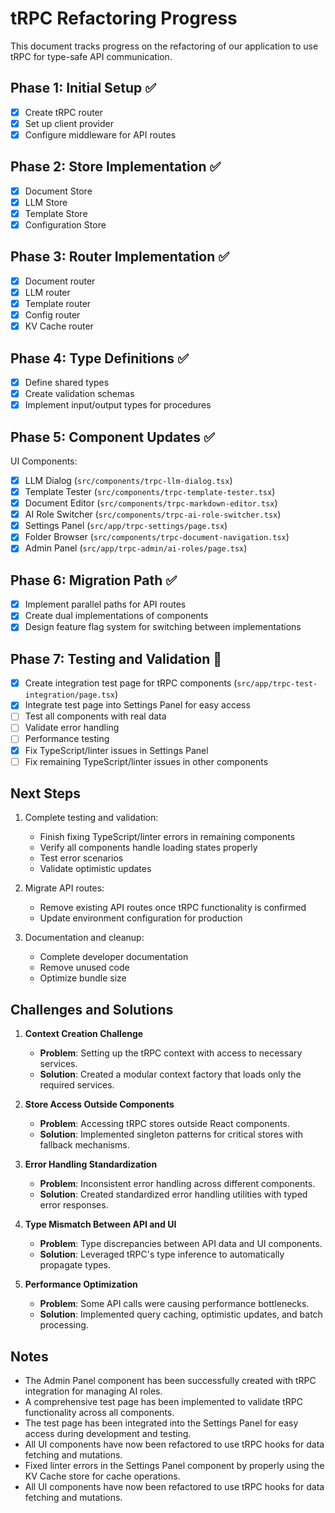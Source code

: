 # tRPC Refactoring Progress

This document tracks progress on the refactoring of our application to use tRPC for type-safe API communication.

## Phase 1: Initial Setup ✅

- [x] Create tRPC router
- [x] Set up client provider
- [x] Configure middleware for API routes

## Phase 2: Store Implementation ✅

- [x] Document Store
- [x] LLM Store
- [x] Template Store
- [x] Configuration Store

## Phase 3: Router Implementation ✅

- [x] Document router
- [x] LLM router
- [x] Template router
- [x] Config router
- [x] KV Cache router

## Phase 4: Type Definitions ✅

- [x] Define shared types
- [x] Create validation schemas
- [x] Implement input/output types for procedures

## Phase 5: Component Updates ✅

UI Components:
- [x] LLM Dialog (`src/components/trpc-llm-dialog.tsx`)
- [x] Template Tester (`src/components/trpc-template-tester.tsx`)
- [x] Document Editor (`src/components/trpc-markdown-editor.tsx`)
- [x] AI Role Switcher (`src/components/trpc-ai-role-switcher.tsx`)
- [x] Settings Panel (`src/app/trpc-settings/page.tsx`)
- [x] Folder Browser (`src/components/trpc-document-navigation.tsx`)
- [x] Admin Panel (`src/app/trpc-admin/ai-roles/page.tsx`)

## Phase 6: Migration Path ✅

- [x] Implement parallel paths for API routes
- [x] Create dual implementations of components
- [x] Design feature flag system for switching between implementations

## Phase 7: Testing and Validation 🔄

- [x] Create integration test page for tRPC components (`src/app/trpc-test-integration/page.tsx`)
- [x] Integrate test page into Settings Panel for easy access
- [ ] Test all components with real data
- [ ] Validate error handling
- [ ] Performance testing
- [x] Fix TypeScript/linter issues in Settings Panel
- [ ] Fix remaining TypeScript/linter issues in other components

## Next Steps

1. Complete testing and validation:
   - Finish fixing TypeScript/linter errors in remaining components
   - Verify all components handle loading states properly
   - Test error scenarios
   - Validate optimistic updates

2. Migrate API routes:
   - Remove existing API routes once tRPC functionality is confirmed
   - Update environment configuration for production

3. Documentation and cleanup:
   - Complete developer documentation
   - Remove unused code
   - Optimize bundle size

## Challenges and Solutions

1. **Context Creation Challenge**
   - **Problem**: Setting up the tRPC context with access to necessary services.
   - **Solution**: Created a modular context factory that loads only the required services.

2. **Store Access Outside Components**
   - **Problem**: Accessing tRPC stores outside React components.
   - **Solution**: Implemented singleton patterns for critical stores with fallback mechanisms.

3. **Error Handling Standardization**
   - **Problem**: Inconsistent error handling across different components.
   - **Solution**: Created standardized error handling utilities with typed error responses.

4. **Type Mismatch Between API and UI**
   - **Problem**: Type discrepancies between API data and UI components.
   - **Solution**: Leveraged tRPC's type inference to automatically propagate types.

5. **Performance Optimization**
   - **Problem**: Some API calls were causing performance bottlenecks.
   - **Solution**: Implemented query caching, optimistic updates, and batch processing.

## Notes

- The Admin Panel component has been successfully created with tRPC integration for managing AI roles.
- A comprehensive test page has been implemented to validate tRPC functionality across all components.
- The test page has been integrated into the Settings Panel for easy access during development and testing.
- All UI components have now been refactored to use tRPC hooks for data fetching and mutations.
- Fixed linter errors in the Settings Panel component by properly using the KV Cache store for cache operations. 
- All UI components have now been refactored to use tRPC hooks for data fetching and mutations. 